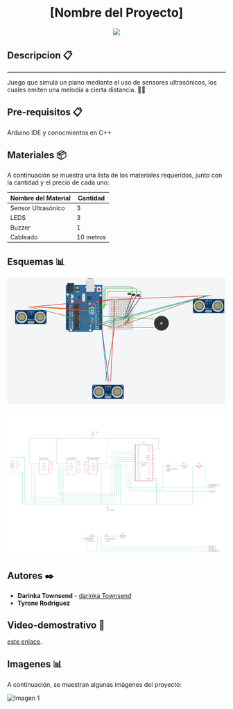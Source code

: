<h1 align="center"> [Nombre del Proyecto] </h1>
<p align="center"><img src="https://www.webdevelopersnotes.com/wp-content/uploads/create-a-simple-home-page.png"/></p> 


## Descripcion  📋
---
Juego que simula un piano mediante el uso de sensores ultrasónicos, los cuales emiten una melodía a cierta distancia. 🧩👋


## Pre-requisitos  📋

Arduino IDE y conocmientos en C++


## Materiales  📦

A continuación se muestra una lista de los materiales requeridos, junto con la cantidad y el precio de cada uno:


  Nombre del Material  | Cantidad  |  
|----------------------|-----------|
| Sensor Ultrasónico   | 3         | 
| LEDS                 | 3         | 
| Buzzer               | 1         | 
| Cableado             | 10 metros | 


## Esquemas 📊
![Esquema](p1.png)

![Esquema](p2.png)

## Autores ✒️

* **Darinka Townsend** - [darinka Townsend](https://github.com/DarinkaTownsend)
* **Tyrone Rodriguez** 


## Video-demostrativo 🎥

[este enlace](video.mp4).

## Imagenes 📊

A continuación, se muestran algunas imágenes del proyecto:

![Imagen 1](image.jpeg)

